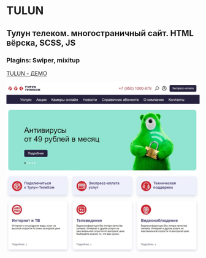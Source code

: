 ﻿# TULUN
 
## Тулун телеком. многостраничный сайт. HTML вёрска, SCSS, JS

### Plagins: Swiper, mixitup

[TULUN - ДЕМО](https://xxxrepaprika.github.io/TULUN/)

![Текст описания](docs/img/tulun.jpg)

